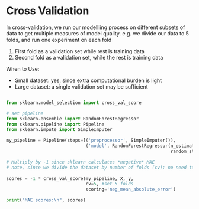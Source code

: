 # Cross Validation

In cross-validation, we run our modellling process on different subsets of data to get multiple measures of model quality. e.g. we divide our data to 5 folds, and run one experiment on each fold

1. First fold as a validation set while rest is training data
2. Second fold as a validation set, while the rest is training data

When to Use: 

- Small dataset: yes, since extra computational burden is light 
- Large dataset: a single validation set may be sufficient 

```python

from sklearn.model_selection import cross_val_score

# set pipeline
from sklearn.ensemble import RandomForestRegressor
from sklearn.pipeline import Pipeline
from sklearn.impute import SimpleImputer

my_pipeline = Pipeline(steps=[('preprocessor', SimpleImputer()),
                              ('model', RandomForestRegressor(n_estimators=50,
                                                              random_state=0))

# Multiply by -1 since sklearn calculates *negative* MAE
# note, since we divide the dataset by number of folds (cv); no need to do train_test_split 
                              
scores = -1 * cross_val_score(my_pipeline, X, y,
                              cv=5, #set 5 folds 
                              scoring='neg_mean_absolute_error')

print("MAE scores:\n", scores)
```

